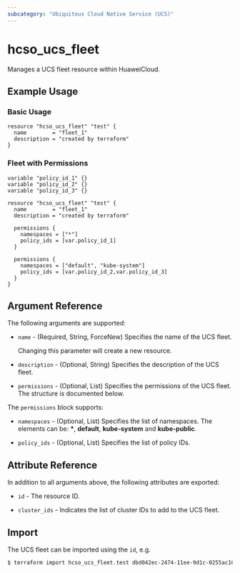```yaml
---
subcategory: "Ubiquitous Cloud Native Service (UCS)"
---
```


# hcso_ucs_fleet

Manages a UCS fleet resource within HuaweiCloud.

## Example Usage

### Basic Usage

```hcl
resource "hcso_ucs_fleet" "test" {
  name        = "fleet_1"
  description = "created by terraform"
}
```

### Fleet with Permissions

```hcl
variable "policy_id_1" {}
variable "policy_id_2" {}
variable "policy_id_3" {}

resource "hcso_ucs_fleet" "test" {
  name        = "fleet_1"
  description = "created by terraform"

  permissions {
    namespaces = ["*"]
    policy_ids = [var.policy_id_1]
  }

  permissions {
    namespaces = ["default", "kube-system"]
    policy_ids = [var.policy_id_2,var.policy_id_3]
  }
}
```

## Argument Reference

The following arguments are supported:

* `name` - (Required, String, ForceNew) Specifies the name of the UCS fleet.

  Changing this parameter will create a new resource.

* `description` - (Optional, String) Specifies the description of the UCS fleet.

* `permissions` - (Optional, List) Specifies the permissions of the UCS fleet. The structure is documented below.

The `permissions` block supports:

* `namespaces` - (Optional, List) Specifies the list of namespaces.
  The elements can be: **\***, **default**, **kube-system** and **kube-public**.

* `policy_ids` - (Optional, List) Specifies the list of policy IDs.

## Attribute Reference

In addition to all arguments above, the following attributes are exported:

* `id` - The resource ID.

* `cluster_ids` - Indicates the list of cluster IDs to add to the UCS fleet.

## Import

The UCS fleet can be imported using the `id`, e.g.

```bash
$ terraform import hcso_ucs_fleet.test dbd042ec-2474-11ee-9d1c-0255ac1000ce
```
